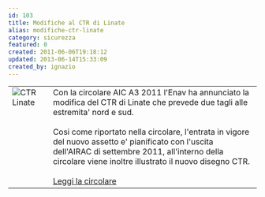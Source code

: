 ```yaml
---
id: 103
title: Modifiche al CTR di Linate
alias: modifiche-ctr-linate
category: sicurezza
featured: 0
created: 2011-06-06T19:18:12
updated: 2013-06-14T15:33:09
created_by: ignazio
---
```

<table border="0">
 <tbody>
  <tr>
   <td valign="top">
    <img border="0" src="images/stories/liml-ctr.png" style="float: left; padding-right: 10px;" title="CTR Linate"/>
   </td>
   <td valign="top">
    Con la circolare AIC A3 2011 l'Enav ha annunciato la modifica del CTR di Linate che prevede due tagli alle estremita' nord e sud.
    <br/>
    <br/>
    Cosi come riportato nella circolare, l'entrata in vigore del nuovo assetto e' pianificato con l'uscita dell'AIRAC di settembre 2011, all'interno della circolare viene inoltre illustrato il nuovo disegno CTR.
    <br/>
    <br/>
    <a href="dmdocuments/AIC_A_2011_03.pdf" target="_blank">
     Leggi la circolare
    </a>
   </td>
  </tr>
 </tbody>
</table>

